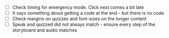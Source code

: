 
- [ ] Check timing for emergency mode. Click next comes a bit late
- [ ] It says something about getting a code at the end - but there is no code
- [ ] Check margins on quizzes and font-sizes on the longer content
- [ ] Speak and quizzed did not always match - ensure every step of the storyboard and audio matches